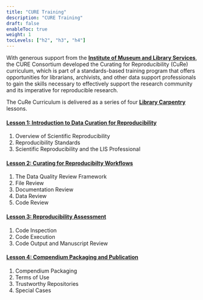 ```yaml
---
title: "CURE Training"
description: "CURE Training"
draft: false
enableToc: true
weight: 1
tocLevels: ["h2", "h3", "h4"]
---
```

With generous support from the [**Institute of Museum and Library Services**](https://www.imls.gov/), the CURE Consortium developed the Curating for Reproducibility (CuRe) curriculum, which is part of a standards-based training program that offers opportunities for librarians, archivists, and other data support professionals to gain the skills necessary to effectively support the research community and its imperative for reproducible research.

The CuRe Curriculum is delivered as a series of four [**Library Carpentry**](https://librarycarpentry.org/) lessons.

#### [Lesson 1: Introduction to Data Curation for Reproducibility](https://curating4reproducibility.org/cure-carpentry-01-intro/)

1. Overview of Scientific Reproducibility
2. Reproducibility Standards
3. Scientific Reproducibility and the LIS Professional

#### [Lesson 2: Curating for Reproducibilty Workflows](https://curating4reproducibility.org/cure-carpentry-02-workflows/)

1. The Data Quality Review Framework
2. File Review
3. Documentation Review
4. Data Review
5. Code Review

#### [Lesson 3: Reproducibility Assessment](https://curating4reproducibility.org/cure-carpentry-03-assessing/)

1. Code Inspection
2. Code Execution
3. Code Output and Manuscript Review

#### [Lesson 4: Compendium Packaging and Publication](https://curating4reproducibility.org/cure-carpentry-04-packaging/)

1. Compendium Packaging
2. Terms of Use
3. Trustworthy Repositories
4. Special Cases
